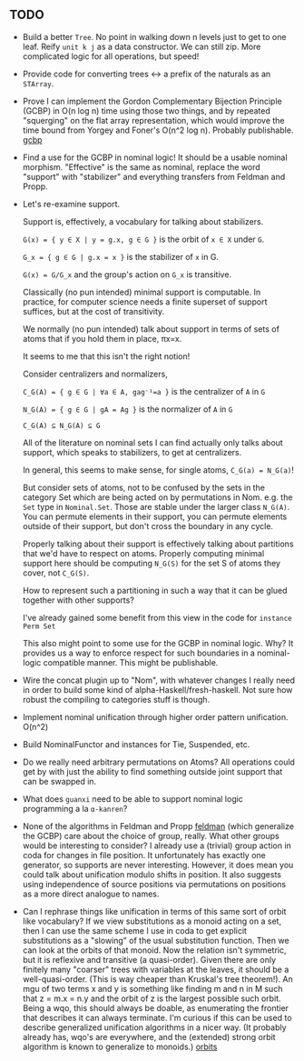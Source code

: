 TODO
----

* Build a better `Tree`. No point in walking down n levels just to get to one leaf. Reify `unit k j` as a data constructor.
  We can still zip. More complicated logic for all operations, but speed!

* Provide code for converting trees <-> a prefix of the naturals as an `STArray`.

* Prove I can implement the Gordon Complementary Bijection Principle (GCBP) in O(n log n) time using those two things, and by repeated
  "squerging" on the flat array representation, which would improve the time bound from Yorgey and Foner's O(n^2 log n).
  Probably publishable. [gcbp]

* Find a use for the GCBP in nominal logic! It should be a usable nominal morphism. "Effective" is the same as nominal,
  replace the word "support" with "stabilizer" and everything transfers from Feldman and Propp.

* Let's re-examine support.

  Support is, effectively, a vocabulary for talking about stabilizers.

  `G(x) = { y ∈ X | y = g.x, g ∈ G }` is the orbit of `x ∈ X` under `G`.

  `G_x = { g ∈ G | g.x = x }` is the stabilizer of `x` in G.

  `G(x) = G/G_x` and the group's action on `G_x` is transitive.

  Classically (no pun intended) minimal support is computable. In practice, for computer science needs a finite superset of support
  suffices, but at the cost of transitivity.

  We normally (no pun intended) talk about support in terms of sets of atoms that if you hold them in place, πx=x.

  It seems to me that this isn't the right notion!

  Consider centralizers and normalizers,

  `C_G(A) = { g ∈ G | ∀a ∈ A, gag⁻¹=a }` is the centralizer of `A` in `G`

  `N_G(A) = { g ∈ G | gA = Ag }` is the normalizer of `A` in `G`

  `C_G(A) ⊆ N_G(A) ⊆ G`

  All of the literature on nominal sets I can find actually only talks about support, which speaks to stabilizers, to get at centralizers.

  In general, this seems to make sense, for single atoms, `C_G(a) = N_G(a)`!

  But consider sets of atoms, not to be confused by the sets in the category Set which are being acted on by permutations in Nom.
  e.g. the `Set` type in `Nominal.Set`. Those are stable under the larger class `N_G(A)`. You can permute elements in their support,
  you can permute elements outside of their support, but don't cross the boundary in any cycle.

  Properly talking about their support is effectively talking about partitions that we'd have to respect on atoms. Properly computing
  minimal support here should be computing `N_G(S)` for the set S of atoms they cover, not `C_G(S)`.

  How to represent such a partitioning in such a way that it can be glued together with other supports?

  I've already gained some benefit from this view in the code for `instance Perm Set`

  This also might point to some use for the GCBP in nominal logic. Why? It provides us a way to enforce respect for such boundaries
  in a nominal-logic compatible manner. This might be publishable.

* Wire the concat plugin up to "Nom", with whatever changes I really need in order to build some kind of alpha-Haskell/fresh-haskell.
  Not sure how robust the compiling to categories stuff is though.

* Implement nominal unification through higher order pattern unification. O(n^2)

* Build NominalFunctor and instances for Tie, Suspended, etc.

* Do we really need arbitrary permutations on Atoms? All operations could get by with just the ability to find something outside
  joint support that can be swapped in.

* What does `guanxi` need to be able to support nominal logic programming a la `α-kanren`?

* None of the algorithms in Feldman and Propp [feldman] (which generalize the GCBP) care about the choice of group, really. What other groups
  would be interesting to consider? I already use a (trivial) group action in coda for changes in file position. It unfortunately
  has exactly one generator, so supports are never interesting. However, it does mean you could talk about unification modulo
  shifts in position. It also suggests using independence of source positions via permutations on positions as a more direct analogue to names.

* Can I rephrase things like unification in terms of this same sort of orbit like vocabulary? If we view substitutions as a monoid
  acting on a set, then I can use the same scheme I use in coda to get explicit substitutions as a "slowing" of the usual substitution
  function. Then we can look at the orbits of that monoid. Now the relation isn't symmetric, but it is reflexive and transitive (a quasi-order).
  Given there are only finitely many "coarser" trees with variables at the leaves, it should be a well-quasi-order.
  (This is way cheaper than Kruskal's tree theorem!). An mgu of two terms x and y is something like finding m and n in M such that
  z = m.x = n.y and the orbit of z is the largest possible such orbit. Being a wqo, this should always be doable, as enumerating the
  frontier that describes it can always terminate. I'm curious if this can be used to describe generalized unification algorithms
  in a nicer way. (It probably already has, wqo's are everywhere, and the (extended) strong orbit algorithm is known to generalize to
  monoids.) [orbits]

 [gcbp]: http://ozark.hendrix.edu/~yorgey/pub/GCBP-author-version.pdf
 [feldman]: https://ac.els-cdn.com/S0001870885710341/1-s2.0-S0001870885710341-main.pdf?_tid=27d48096-73cd-4665-8425-c02a2e63e293&acdnat=1540800784_a266b1acb18d61c7eef44ca3deb7232c
 [orbits]: http://schmidt.nuigalway.ie/goetz/talk/semigp06.pdf
